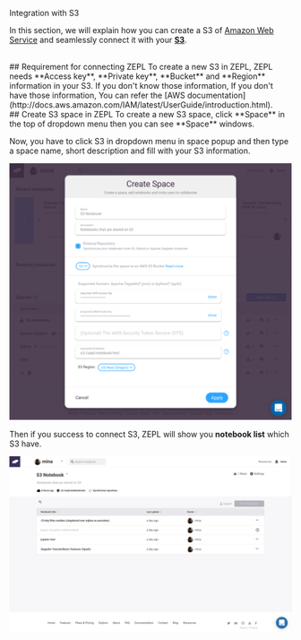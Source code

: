 <span class="header-font">Integration with S3</span>

In this section, we will explain how you can create a S3 of [Amazon Web Service](https://aws.amazon.com/) and seamlessly connect it with your [**S3**](https://aws.amazon.com/s3/).

<br/>
## Requirement for connecting ZEPL
To create a new S3 in ZEPL, ZEPL needs **Access key**, **Private key**, **Bucket** and **Region** information in your S3. If you don't know those information, If you don't have those information, You can refer the [AWS documentation](http://docs.aws.amazon.com/IAM/latest/UserGuide/introduction.html).


<br/>
## Create S3 space in ZEPL
To create a new S3 space, click **Space** in the top of dropdown menu then you can see **Space** windows.

Now, you have to click S3 in dropdown menu in space popup and then type a space name, short description and fill with your S3 information.

<img src="../img/create_new_s3.png" class="image-box big-img"/>

Then if you success to connect S3, ZEPL will show you **notebook list** which S3 have.

<img src="../img/manage_s3.png" class="image-box big-img"/>
